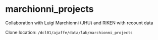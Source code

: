 # marchionni_projects

Collaboration with Luigi Marchionni (JHU) and RIKEN with recount data

Clone location: `/dcl01/ajaffe/data/lab/marchionni_projects`
